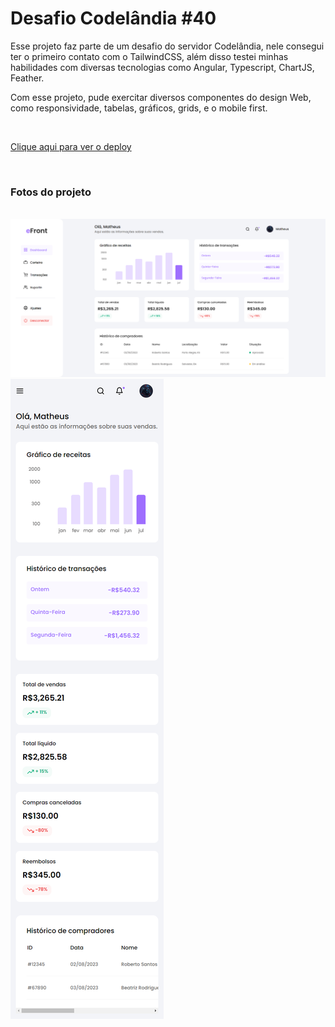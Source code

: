 <h1>Desafio Codelândia #40</h1>

<p>Esse projeto faz parte de um desafio do servidor <a>Codelândia</a>, nele consegui ter o primeiro contato com o TailwindCSS, além disso testei minhas habilidades com diversas tecnologias como Angular, Typescript, ChartJS, Feather.<p>

<p>Com esse projeto, pude exercitar diversos componentes do design Web, como responsividade, tabelas, gráficos, grids, e o mobile first.</p><br>

<a href="https://mats057.github.io/codelandia40/" target="_blank">Clique aqui para ver o deploy</a>

<br>
<h3>Fotos do projeto</h3><br>

<img src="src/assets/desafio40.png">
<img src="src/assets/desafio40mobile.png">


